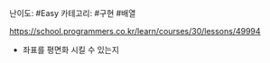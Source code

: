 난이도: #Easy 
카테고리: #구현 #배열 


https://school.programmers.co.kr/learn/courses/30/lessons/49994

- 좌표를 평면화 시킬 수 있는지
